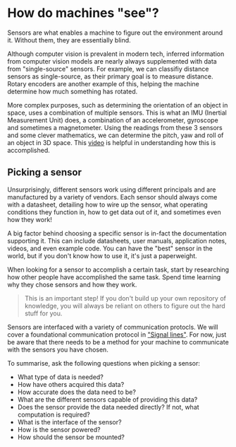 # How do machines "see"?
Sensors are what enables a machine to figure out the environment around it. Without them, they are essentially blind. 

Although computer vision is prevalent in modern tech, inferred information from computer vision models are nearly always supplemented with data from "single-source" sensors. For example, we can classifiy distance sensors as single-source, as their primary goal is to measure distance. Rotary encoders are another example of this, helping the machine determine how much something has rotated. 

More complex purposes, such as determining the orientation of an object in space, uses a combination of multiple sensors. This is what an IMU (Inertial Measurement Unit) does, a combination of an accelerometer, gyroscope and sometimes a magnetometer. Using the readings from these 3 sensors and some clever mathematics, we can determine the pitch, yaw and roll of an object in 3D space. This [video](https://www.youtube.com/watch?v=eqZgxR6eRjo) is helpful in understanding how this is accomplished. 

## Picking a sensor
Unsurprisingly, different sensors work using different principals and are manufactured by a variety of vendors. Each sensor should always come with a datasheet, detailing how to wire up the sensor, what operating conditions they function in, how to get data out of it, and sometimes even how they work! 

A big factor behind choosing a specific sensor is in-fact the documentation supporting it. This can include datasheets, user manuals, application notes, videos, and even example code. You can have the "best" sensor in the world, but if you don't know how to use it, it's just a paperweight. 

When looking for a sensor to accomplish a certain task, start by researching how other people have accomplished the same task. Spend time learning why they chose sensors and how they work. 

> This is an important step! If you don't build up your own repository of knowledge, you will always be reliant on others to figure out the hard stuff for you. 

Sensors are interfaced with a variety of communication protocls. We will cover a foundational communication protocol in ["Signal lines"](./signal_lines.md). For now, just be aware that there needs to be a method for your machine to communicate with the sensors you have chosen. 

To summarise, ask the following questions when picking a sensor: 
- What type of data is needed? 
- How have others acquired this data? 
- How accurate does the data need to be? 
- What are the different sensors capable of providing this data? 
- Does the sensor provide the data needed directly? If not, what computation is required?
- What is the interface of the sensor? 
- How is the sensor powered? 
- How should the sensor be mounted? 
